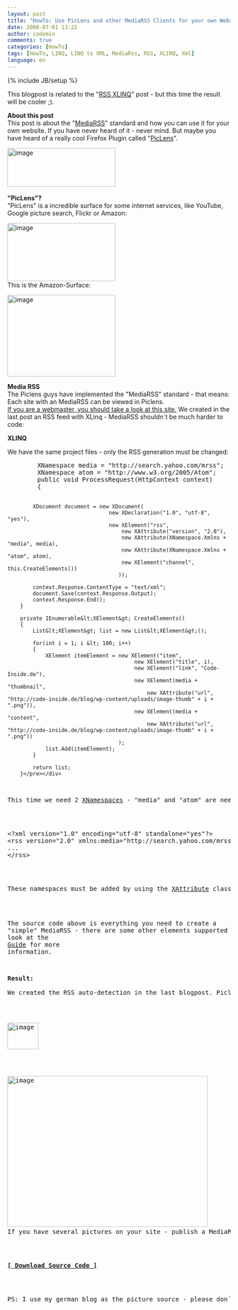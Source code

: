 ```yaml
---
layout: post
title: "HowTo: Use PicLens and other MediaRSS Clients for your own Website (create MediaRSS with LINQ to XML)"
date: 2008-07-01 13:22
author: codemin
comments: true
categories: [HowTo]
tags: [HowTo, LINQ, LINQ to XML, MediaRss, RSS, XLINQ, Xml]
language: en
---
```

{% include JB/setup %}
<p>This blogpost is related to the &quot;<a href="http://code-inside.de/blog-in/2008/06/20/howto-create-rss-feeds-with-linq-to-xml-xlinq/">RSS XLINQ</a>&quot; post - but this time the result will be cooler ;).</p>  <p><strong>About this post      <br /></strong>This post is about the &quot;<a href="http://en.wikipedia.org/wiki/Media_RSS">MediaRSS</a>&quot; standard and how you can use it for your own website. If you have never heard of it - never mind. But maybe you have heard of a really cool Firefox Plugin called &quot;<a href="http://www.piclens.com/">PicLens</a>&quot;.</p>  <p><a href="http://code-inside.de/blog-in/wp-content/uploads/image28.png"><img style="border-top-width: 0px; border-left-width: 0px; border-bottom-width: 0px; border-right-width: 0px" height="87" alt="image" src="http://code-inside.de/blog-in/wp-content/uploads/image-thumb28.png" width="244" border="0" /></a>&#160;</p>  <p><strong>&quot;PicLens&quot;?      <br /></strong>&quot;PicLens&quot; is a incredible surface for some internet services, like YouTube, Google picture search, Flickr or Amazon:</p>  <p><a href="http://code-inside.de/blog-in/wp-content/uploads/image29.png"><img style="border-top-width: 0px; border-left-width: 0px; border-bottom-width: 0px; border-right-width: 0px" height="131" alt="image" src="http://code-inside.de/blog-in/wp-content/uploads/image-thumb29.png" width="244" border="0" /></a>     <br />This is the Amazon-Surface:</p>  <p><a href="http://code-inside.de/blog-in/wp-content/uploads/image30.png"><img style="border-top-width: 0px; border-left-width: 0px; border-bottom-width: 0px; border-right-width: 0px" height="184" alt="image" src="http://code-inside.de/blog-in/wp-content/uploads/image-thumb30.png" width="244" border="0" /></a></p>  <p><strong>Media RSS      <br /></strong>The Piclens guys have implemented the &quot;MediaRSS&quot; standard - that means: Each site with an MediaRSS can be viewed in Piclens.&#160; <br /><a href="http://piclens.com/lite/webmasterguide.php">If you are a webmaster, you should take a look at this site.</a> We created in the last post an RSS feed with XLinq - MediaRSS shouldn&#180;t be much harder to code:</p>  <p><strong>XLINQ</strong></p>  <p>We have the same project files - only the RSS generation must be changed:</p>  <div class="wlWriterSmartContent" id="scid:812469c5-0cb0-4c63-8c15-c81123a09de7:8bd12e9a-8777-497b-8b4f-6468ea26fc9b" style="padding-right: 0px; display: inline; padding-left: 0px; float: none; padding-bottom: 0px; margin: 0px; padding-top: 0px"><pre name="code" class="c#">        XNamespace media = "http://search.yahoo.com/mrss";
        XNamespace atom = "http://www.w3.org/2005/Atom";
        public void ProcessRequest(HttpContext context)
        {
           

            XDocument document = new XDocument(
                                    new XDeclaration("1.0", "utf-8", "yes"),
                                    new XElement("rss",
                                        new XAttribute("version", "2.0"),
                                        new XAttribute(XNamespace.Xmlns + "media", media),
                                        new XAttribute(XNamespace.Xmlns + "atom", atom),
                                        new XElement("channel", this.CreateElements())
                                       ));

            context.Response.ContentType = "text/xml";
            document.Save(context.Response.Output);
            context.Response.End();
        }

        private IEnumerable&lt;XElement&gt; CreateElements()
        {
            List&lt;XElement&gt; list = new List&lt;XElement&gt;();

            for(int i = 1; i &lt; 100; i++)
            {
                XElement itemElement = new XElement("item",
                                            new XElement("title", i),
                                            new XElement("link", "Code-Inside.de"),
                                            new XElement(media + "thumbnail", 
                                                new XAttribute("url", "http://code-inside.de/blog/wp-content/uploads/image-thumb" + i + ".png")),
                                            new XElement(media + "content",
                                                new XAttribute("url", "http://code-inside.de/blog/wp-content/uploads/image-thumb" + i + ".png"))
                                       );
                list.Add(itemElement);
            }

            return list;
        }</pre></div>

<p>This time we need 2 <a href="http://msdn.microsoft.com/en-us/library/system.xml.linq.xnamespace.aspx">XNamespaces</a> - &quot;media&quot; and &quot;atom&quot; are need to create a valid MediaRSS:</p>

<div class="wlWriterSmartContent" id="scid:812469c5-0cb0-4c63-8c15-c81123a09de7:3a887256-5386-4b19-9bf9-01932c870343" style="padding-right: 0px; display: inline; padding-left: 0px; float: none; padding-bottom: 0px; margin: 0px; padding-top: 0px"><pre name="code" class="c#">&lt;?xml version="1.0" encoding="utf-8" standalone="yes"?&gt;
&lt;rss version="2.0" xmlns:media="http://search.yahoo.com/mrss" xmlns:atom="http://www.w3.org/2005/Atom"&gt;
...
&lt;/rss&gt;</pre></div>

<p>These namespaces must be added by using the <a href="http://msdn.microsoft.com/en-us/library/system.xml.linq.xattribute.aspx">XAttribute</a> class. The syntax is in my point of view a bit to complex, but I didn&#180;t&#160; find a better way.&#160; <br />

  <br />The source code above is everything you need to create a &quot;simple&quot; MediaRSS - there are some other elements supported by piclens - look at the <a href="http://piclens.com/lite/webmasterguide.php">Guide</a> for more information.</p>

<p><strong>Result: 
    <br /></strong>We created the RSS auto-detection in the last blogpost. Piclens can now find the MediaRSS elements and show us the pictures on the &quot;Wall&quot; (the Piclens-Button glow if it find a MediaRSS Feed on the site) :</p>

<p><a href="http://code-inside.de/blog-in/wp-content/uploads/image31.png"><img style="border-top-width: 0px; border-left-width: 0px; border-bottom-width: 0px; border-right-width: 0px" height="60" alt="image" src="http://code-inside.de/blog-in/wp-content/uploads/image-thumb31.png" width="70" border="0" /></a></p>

<p><a href="http://code-inside.de/blog-in/wp-content/uploads/image32.png"><img style="border-top-width: 0px; border-left-width: 0px; border-bottom-width: 0px; border-right-width: 0px" height="340" alt="image" src="http://code-inside.de/blog-in/wp-content/uploads/image-thumb32.png" width="452" border="0" /></a>&#160; <br />If you have several pictures on your site - publish a MediaRSS Feed. It&#180;s very easy and it&#180;s an open standard (<a href="http://search.yahoo.com/mrss">Specification @ Yahoo</a>) - Piclens is just one MediaRSS Client (but today the client with the best surface).</p>

<p><strong><a href="http://code-inside.de/files/democode/mediarss/mediarss.zip">[ Download Source Code ]</a></strong></p>

<p>PS: I use my german blog as the picture source - please don&#180;t abuse this example (traffic :( ) ;)</p>
